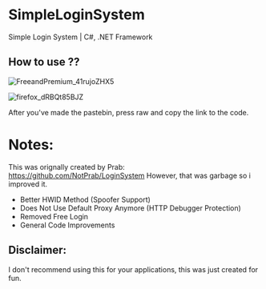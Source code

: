 # SimpleLoginSystem
 Simple Login System  | C#, .NET Framework

## How to use ??
![FreeandPremium_41rujoZHX5](https://cdn.discordapp.com/attachments/661208670897438731/861585907739262976/unknown.png)

![firefox_dRBQt85BJZ](https://cdn.discordapp.com/attachments/661208670897438731/861586155761041428/unknown.png)

After you've made the pastebin, press raw and copy the link to the code.


# Notes:

This was orignally created by Prab: https://github.com/NotPrab/LoginSystem
However, that was garbage so i improved it.

- Better HWID Method (Spoofer Support)
- Does Not Use Default Proxy Anymore (HTTP Debugger Protection)
- Removed Free Login
- General Code Improvements

## Disclaimer: 
I don't recommend using this for your applications, this was just created for fun. 

